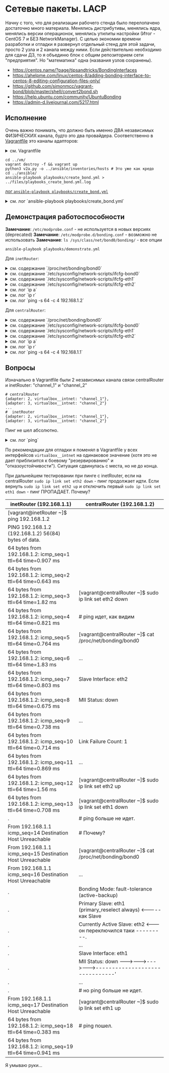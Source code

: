 #  Сетевые пакеты. LACP 

Начну c того, что для реализации рабочего стенда было перелопачено достаточно много материала. Менялись дистрибутивы, менялись ядра, менялись версии операционок, менялись утилиты настройки (Итог - CentOS 7 и БЕЗ NetworkManager). С целью экономии времени разработки и отладки я развернул отдельный стенд для этой задачи, просто 2 узла и 2 канала между ними. Если действительно необходимо для сдачи ДЗ, то я объединю блок с общим репозиторием сети "предприятия". Но "математика" одна (названия узлов сохранены).

* https://centos.name/?page/tipsandtricks/BondingInterfaces
* https://ahelpme.com/linux/centos-8/adding-bonding-interface-to-centos-8-editing-configuration-files-only/
* https://github.com/simonmcc/vagrant-bond/blob/master/shell/convert2bond.sh
* https://help.ubuntu.com/community/UbuntuBonding
* https://admin-d.livejournal.com/5217.html

## Исполнение

Очень важно понимать, что должно быть именно ДВА независимых ФИЗИЧЕСКИХ канала, будто это два провайдера. Соответственно в [Vagrantfile](./033_part2/vm/Vagrantfile) это каналы адапторов: 

<details><summary>см. Vagrantfile</summary>

```text
# -*- mode: ruby -*-
# vim: set ft=ruby :

MACHINES = {
    :inetRouter => {
        :box_name => "centos/7",
        :net => [
            {adapter: 2, virtualbox__intnet: "channel_1",},
            {adapter: 3, virtualbox__intnet: "channel_2",}
        ]
    },
    :centralRouter => {
        :box_name => "centos/7",
        :net => [
            {adapter: 2, virtualbox__intnet: "channel_1",},
            {adapter: 3, virtualbox__intnet: "channel_2",},
        ]
    },
}

Vagrant.configure("2") do |config|

    MACHINES.each do |boxname, boxconfig|
        config.gatling.rsync_on_startup = false
        config.vm.define boxname do |box|
            box.vm.provision "shell", run: "always", inline: <<-SHELL

                systemctl stop NetworkManager    # <--- No once anymore
                systemctl disable NetworkManager # <--- No once anymore

                systemctl enable network.service
                systemctl start network.service

            SHELL

            config.vm.provider "virtualbox" do |v|
                v.memory = 256
                v.cpus = 1
            end

            box.vm.box = boxconfig[:box_name]
            box.vm.host_name = boxname.to_s

            boxconfig[:net].each do |ipconf|
                box.vm.network "private_network", ipconf
            end

            box.vm.provision "shell", inline: <<-SHELL
                mkdir -p ~root/.ssh
                cp ~vagrant/.ssh/auth* ~root/.ssh
            SHELL

        end
    end
end

```

</details>

```shell
cd ../vm/
vagrant destroy -f && vagrant up 
python3 v2a.py -o ../ansible/inventories/hosts # Это уже как кредо
cd ../ansible/
ansible-playbook playbooks/create_bond.yml > ../files/playbooks_create_bond.yml.log
```

[лог `ansible-playbook playbooks/create_bond.yml`](./033_part2/files/playbooks_create_bond.yml.log)

<details><summary>см. лог `ansible-playbook playbooks/create_bond.yml`</summary>

```text

PLAY [Playbook of bond config] *************************************************

TASK [Gathering Facts] *********************************************************
ok: [centralRouter]
ok: [inetRouter]

TASK [../roles/create_bond : /etc/sysconfig/network | "NOZEROCONF=yes" | I don't want 169.254.0.0/16 network at default] ***
changed: [inetRouter]
changed: [centralRouter]

TASK [../roles/create_bond : /etc/sysconfig/network-scripts/ifcfg-<bonded> | delete interfaces] ***
changed: [inetRouter] => (item={'DEVICE': 'bond0', 'NAME': 'bond0', 'TYPE': 'Bond', 'BONDING_MASTER': 'yes', 'IPADDR': '192.168.1.1', 'NETMASK': '255.255.255.252', 'ONBOOT': 'yes', 'DEFROUTE': 'yes', 'USERCTL': 'no', 'BONDING_OPTS': '"mode=1 miimon=100 primary=eth1 primary=eth2 primary_select=always downdelay=200 updelay=200"'})
changed: [centralRouter] => (item={'DEVICE': 'bond0', 'NAME': 'bond0', 'TYPE': 'Bond', 'BONDING_MASTER': 'yes', 'IPADDR': '192.168.1.2', 'NETMASK': '255.255.255.252', 'GATEWAY': '192.168.1.1', 'ONBOOT': 'yes', 'DEFROUTE': 'yes', 'USERCTL': 'no', 'BONDING_OPTS': '"mode=1 miimon=100 primary=eth1 primary=eth2 primary_select=always downdelay=200 updelay=200"'})
changed: [inetRouter] => (item={'DEVICE': 'eth1', 'NAME': 'eth1', 'TYPE': 'Ethernet', 'SLAVE': 'yes', 'MASTER': 'bond0', 'BOOTPROTO': 'none', 'ONBOOT': 'yes', 'USERCTL': 'no', 'NM_CONTROLLED': 'no'})
changed: [centralRouter] => (item={'DEVICE': 'eth1', 'NAME': 'eth1', 'TYPE': 'Ethernet', 'SLAVE': 'yes', 'MASTER': 'bond0', 'BOOTPROTO': 'none', 'ONBOOT': 'yes', 'USERCTL': 'no', 'NM_CONTROLLED': 'no'})
changed: [inetRouter] => (item={'DEVICE': 'eth2', 'NAME': 'eth2', 'TYPE': 'Ethernet', 'SLAVE': 'yes', 'MASTER': 'bond0', 'BOOTPROTO': 'none', 'ONBOOT': 'yes', 'USERCTL': 'no', 'NM_CONTROLLED': 'no'})
changed: [centralRouter] => (item={'DEVICE': 'eth2', 'NAME': 'eth2', 'TYPE': 'Ethernet', 'SLAVE': 'yes', 'MASTER': 'bond0', 'BOOTPROTO': 'none', 'ONBOOT': 'yes', 'USERCTL': 'no', 'NM_CONTROLLED': 'no'})

TASK [../roles/create_bond : /etc/sysconfig/network-scripts/ifcfg-<bonded> | create bond] ***
changed: [inetRouter] => (item={'DEVICE': 'bond0', 'NAME': 'bond0', 'TYPE': 'Bond', 'BONDING_MASTER': 'yes', 'IPADDR': '192.168.1.1', 'NETMASK': '255.255.255.252', 'ONBOOT': 'yes', 'DEFROUTE': 'yes', 'USERCTL': 'no', 'BONDING_OPTS': '"mode=1 miimon=100 primary=eth1 primary=eth2 primary_select=always downdelay=200 updelay=200"'})
changed: [centralRouter] => (item={'DEVICE': 'bond0', 'NAME': 'bond0', 'TYPE': 'Bond', 'BONDING_MASTER': 'yes', 'IPADDR': '192.168.1.2', 'NETMASK': '255.255.255.252', 'GATEWAY': '192.168.1.1', 'ONBOOT': 'yes', 'DEFROUTE': 'yes', 'USERCTL': 'no', 'BONDING_OPTS': '"mode=1 miimon=100 primary=eth1 primary=eth2 primary_select=always downdelay=200 updelay=200"'})
changed: [inetRouter] => (item={'DEVICE': 'eth1', 'NAME': 'eth1', 'TYPE': 'Ethernet', 'SLAVE': 'yes', 'MASTER': 'bond0', 'BOOTPROTO': 'none', 'ONBOOT': 'yes', 'USERCTL': 'no', 'NM_CONTROLLED': 'no'})
changed: [centralRouter] => (item={'DEVICE': 'eth1', 'NAME': 'eth1', 'TYPE': 'Ethernet', 'SLAVE': 'yes', 'MASTER': 'bond0', 'BOOTPROTO': 'none', 'ONBOOT': 'yes', 'USERCTL': 'no', 'NM_CONTROLLED': 'no'})
changed: [inetRouter] => (item={'DEVICE': 'eth2', 'NAME': 'eth2', 'TYPE': 'Ethernet', 'SLAVE': 'yes', 'MASTER': 'bond0', 'BOOTPROTO': 'none', 'ONBOOT': 'yes', 'USERCTL': 'no', 'NM_CONTROLLED': 'no'})
changed: [centralRouter] => (item={'DEVICE': 'eth2', 'NAME': 'eth2', 'TYPE': 'Ethernet', 'SLAVE': 'yes', 'MASTER': 'bond0', 'BOOTPROTO': 'none', 'ONBOOT': 'yes', 'USERCTL': 'no', 'NM_CONTROLLED': 'no'})

RUNNING HANDLER [../roles/create_bond : systemctl-restart-network] *************
changed: [centralRouter]
changed: [inetRouter]

PLAY RECAP *********************************************************************
centralRouter              : ok=5    changed=4    unreachable=0    failed=0    skipped=0    rescued=0    ignored=0   
inetRouter                 : ok=5    changed=4    unreachable=0    failed=0    skipped=0    rescued=0    ignored=0   


```

</details>

## Демонстрация работоспособности

__Замечание__: `/etc/modprobe.conf` - не используется в новых версиях (deprecated)
__Замечание__: `/etc/modprobe.d/bonding.conf` - возможно не использовать
__Замечание__: `ls /sys/class/net/bond0/bonding/` - все опции

```shell
ansible-playbook playbooks/demonstrate.yml 
```

Для `inetRouter`:

<details><summary>см. содержание `/proc/net/bonding/bond0`</summary>

```text
Ethernet Channel Bonding Driver: v3.7.1 (April 27, 2011)

Bonding Mode: fault-tolerance (active-backup)
Primary Slave: eth1 (primary_reselect always)
Currently Active Slave: eth1
MII Status: up
MII Polling Interval (ms): 100
Up Delay (ms): 200
Down Delay (ms): 200

Slave Interface: eth1
MII Status: up
Speed: 1000 Mbps
Duplex: full
Link Failure Count: 0
Permanent HW addr: 08:00:27:b0:a8:35
Slave queue ID: 0

Slave Interface: eth2
MII Status: up
Speed: 1000 Mbps
Duplex: full
Link Failure Count: 0
Permanent HW addr: 08:00:27:27:4e:e7
Slave queue ID: 0
```

</details>

<details><summary>см. содержание `/etc/sysconfig/network-scripts/ifcfg-bond0`</summary>

```text
DEVICE=bond0
NAME=bond0
TYPE=Bond
BONDING_MASTER=yes
IPADDR=192.168.1.1
NETMASK=255.255.255.252
ONBOOT=yes
DEFROUTE=yes
USERCTL=no
BONDING_OPTS="mode=1 miimon=100 primary=eth1 primary_select=always downdelay=200 updelay=200"
```

</details>

<details><summary>см. содержание `/etc/sysconfig/network-scripts/ifcfg-eth1`</summary>

```text
DEVICE=eth1
NAME=eth1
TYPE=Ethernet
SLAVE=yes
MASTER=bond0
BOOTPROTO=none
ONBOOT=yes
USERCTL=no
NM_CONTROLLED=no
```

</details>

<details><summary>см. содержание `/etc/sysconfig/network-scripts/ifcfg-eth2`</summary>

```text
DEVICE=eth2
NAME=eth2
TYPE=Ethernet
SLAVE=yes
MASTER=bond0
BOOTPROTO=none
ONBOOT=yes
USERCTL=no
NM_CONTROLLED=no
```

</details>

<details><summary>см. лог `ip a`</summary>

```text
1: lo: <LOOPBACK,UP,LOWER_UP> mtu 65536 qdisc noqueue state UNKNOWN group default qlen 1000
    link/loopback 00:00:00:00:00:00 brd 00:00:00:00:00:00
    inet 127.0.0.1/8 scope host lo
       valid_lft forever preferred_lft forever
    inet6 ::1/128 scope host 
       valid_lft forever preferred_lft forever
2: eth0: <BROADCAST,MULTICAST,UP,LOWER_UP> mtu 1500 qdisc pfifo_fast state UP group default qlen 1000
    link/ether 52:54:00:4d:77:d3 brd ff:ff:ff:ff:ff:ff
    inet 10.0.2.15/24 brd 10.0.2.255 scope global dynamic eth0
       valid_lft 86333sec preferred_lft 86333sec
    inet6 fe80::5054:ff:fe4d:77d3/64 scope link 
       valid_lft forever preferred_lft forever
3: eth1: <BROADCAST,MULTICAST,SLAVE,UP,LOWER_UP> mtu 1500 qdisc pfifo_fast master bond0 state UP group default qlen 1000
    link/ether 08:00:27:b0:a8:35 brd ff:ff:ff:ff:ff:ff
4: eth2: <BROADCAST,MULTICAST,SLAVE,UP,LOWER_UP> mtu 1500 qdisc pfifo_fast master bond0 state UP group default qlen 1000
    link/ether 08:00:27:b0:a8:35 brd ff:ff:ff:ff:ff:ff
5: bond0: <BROADCAST,MULTICAST,MASTER,UP,LOWER_UP> mtu 1500 qdisc noqueue state UP group default qlen 1000
    link/ether 08:00:27:b0:a8:35 brd ff:ff:ff:ff:ff:ff
    inet 192.168.1.1/30 brd 192.168.1.3 scope global bond0
       valid_lft forever preferred_lft forever
    inet6 fe80::a00:27ff:feb0:a835/64 scope link 
       valid_lft forever preferred_lft forever
```

</details>

<details><summary>см. лог `ip r`</summary>

```text
default via 10.0.2.2 dev eth0 
10.0.2.0/24 dev eth0 proto kernel scope link src 10.0.2.15 
192.168.1.0/30 dev bond0 proto kernel scope link src 192.168.1.1 
```

</details>

<details><summary>см. лог `ping -s 64 -c 4 192.168.1.2`</summary>

```text
PING 192.168.1.2 (192.168.1.2) 56(84) bytes of data.

--- 192.168.1.2 ping statistics ---
4 packets transmitted, 0 received, 100% packet loss, time 2999ms
```

</details>

Для `centralRouter`:

<details><summary>см. содержание `/proc/net/bonding/bond0`</summary>

```text
Ethernet Channel Bonding Driver: v3.7.1 (April 27, 2011)

Bonding Mode: fault-tolerance (active-backup)
Primary Slave: eth1 (primary_reselect always)
Currently Active Slave: eth1
MII Status: up
MII Polling Interval (ms): 100
Up Delay (ms): 200
Down Delay (ms): 200

Slave Interface: eth1
MII Status: up
Speed: 1000 Mbps
Duplex: full
Link Failure Count: 0
Permanent HW addr: 08:00:27:b0:ce:4a
Slave queue ID: 0

Slave Interface: eth2
MII Status: up
Speed: 1000 Mbps
Duplex: full
Link Failure Count: 0
Permanent HW addr: 08:00:27:84:e8:54
Slave queue ID: 0
```

</details>

<details><summary>см. содержание `/etc/sysconfig/network-scripts/ifcfg-bond0`</summary>

```text
DEVICE=bond0
NAME=bond0
TYPE=Bond
BONDING_MASTER=yes
IPADDR=192.168.1.2
NETMASK=255.255.255.252
GATEWAY=192.168.1.1
ONBOOT=yes
DEFROUTE=yes
USERCTL=no
BONDING_OPTS="mode=1 miimon=100 primary=eth1 primary_select=always downdelay=200 updelay=200"
```

</details>

<details><summary>см. содержание `/etc/sysconfig/network-scripts/ifcfg-eth1`</summary>

```text
DEVICE=eth1
NAME=eth1
TYPE=Ethernet
SLAVE=yes
MASTER=bond0
BOOTPROTO=none
ONBOOT=yes
USERCTL=no
NM_CONTROLLED=no
```

</details>

<details><summary>см. содержание `/etc/sysconfig/network-scripts/ifcfg-eth2`</summary>

```text
DEVICE=eth2
NAME=eth2
TYPE=Ethernet
SLAVE=yes
MASTER=bond0
BOOTPROTO=none
ONBOOT=yes
USERCTL=no
NM_CONTROLLED=no
```

</details>

<details><summary>см. лог `ip a`</summary>

```text
1: lo: <LOOPBACK,UP,LOWER_UP> mtu 65536 qdisc noqueue state UNKNOWN group default qlen 1000
    link/loopback 00:00:00:00:00:00 brd 00:00:00:00:00:00
    inet 127.0.0.1/8 scope host lo
       valid_lft forever preferred_lft forever
    inet6 ::1/128 scope host 
       valid_lft forever preferred_lft forever
2: eth0: <BROADCAST,MULTICAST,UP,LOWER_UP> mtu 1500 qdisc pfifo_fast state UP group default qlen 1000
    link/ether 52:54:00:4d:77:d3 brd ff:ff:ff:ff:ff:ff
    inet 10.0.2.15/24 brd 10.0.2.255 scope global dynamic eth0
       valid_lft 86333sec preferred_lft 86333sec
    inet6 fe80::5054:ff:fe4d:77d3/64 scope link 
       valid_lft forever preferred_lft forever
3: eth1: <BROADCAST,MULTICAST,SLAVE,UP,LOWER_UP> mtu 1500 qdisc pfifo_fast master bond0 state UP group default qlen 1000
    link/ether 08:00:27:b0:ce:4a brd ff:ff:ff:ff:ff:ff
4: eth2: <BROADCAST,MULTICAST,SLAVE,UP,LOWER_UP> mtu 1500 qdisc pfifo_fast master bond0 state UP group default qlen 1000
    link/ether 08:00:27:b0:ce:4a brd ff:ff:ff:ff:ff:ff
5: bond0: <BROADCAST,MULTICAST,MASTER,UP,LOWER_UP> mtu 1500 qdisc noqueue state UP group default qlen 1000
    link/ether 08:00:27:b0:ce:4a brd ff:ff:ff:ff:ff:ff
    inet 192.168.1.2/30 brd 192.168.1.3 scope global bond0
       valid_lft forever preferred_lft forever
    inet6 fe80::a00:27ff:feb0:ce4a/64 scope link 
       valid_lft forever preferred_lft forever
```

</details>

<details><summary>см. лог `ip r`</summary>

```text
default via 10.0.2.2 dev eth0 
10.0.2.0/24 dev eth0 proto kernel scope link src 10.0.2.15 
192.168.1.0/30 dev bond0 proto kernel scope link src 192.168.1.2 
```

</details>

<details><summary>см. лог `ping -s 64 -c 4 192.168.1.1`</summary>

```text
PING 192.168.1.1 (192.168.1.1) 56(84) bytes of data.
From 192.168.1.2 icmp_seq=1 Destination Host Unreachable
From 192.168.1.2 icmp_seq=2 Destination Host Unreachable
From 192.168.1.2 icmp_seq=3 Destination Host Unreachable
From 192.168.1.2 icmp_seq=4 Destination Host Unreachable

--- 192.168.1.1 ping statistics ---
4 packets transmitted, 0 received, +4 errors, 100% packet loss, time 2999ms
pipe 4
```

</details>

## Вопросы

Изначально в Vagrantfile были 2 независимых канала связи centralRouter и inetRouter: "channel_1" и "channel_2"
```shell
# centralRouter
{adapter: 2, virtualbox__intnet: "channel_1"}, 
{adapter: 3, virtualbox__intnet: "channel_2"}
...
#  inetRouter
{adapter: 2, virtualbox__intnet: "channel_1"}, 
{adapter: 3, virtualbox__intnet: "channel_2"}
```

Пинг не шел абсолютно.


<details><summary>см. лог `ping`</summary>

```text
[vagrant@inetRouter ~]$ ping -c 4 192.168.1.2
PING 192.168.1.2 (192.168.1.2) 56(84) bytes of data.
From 192.168.1.1 icmp_seq=1 Destination Host Unreachable
From 192.168.1.1 icmp_seq=2 Destination Host Unreachable
From 192.168.1.1 icmp_seq=3 Destination Host Unreachable
From 192.168.1.1 icmp_seq=4 Destination Host Unreachable

--- 192.168.1.2 ping statistics ---
4 packets transmitted, 0 received, +4 errors, 100% packet loss, time 3000ms
pipe 4


[vagrant@centralRouter ~]$ ping -c 4 192.168.1.1
PING 192.168.1.1 (192.168.1.1) 56(84) bytes of data.

--- 192.168.1.1 ping statistics ---
4 packets transmitted, 0 received, 100% packet loss, time 3000ms


```

</details>

По рекомендации для отладки я поменял в Vagrantfile у всех интерфейсов `virtualbox__intnet` на одинаковое значение (хотя это не дает приблизится к боевому "резервированию" и "отказоустойчивости"). Ситуация сдвинулась с места, но не до конца.

При дальнейшем тестировании при пинге с inetRouter, если на centralRouter `sudo ip link set eth2 down` - пинг продолжает идти.
Если вернуть `sudo ip link set eth2 up` и отключить первый `sudo ip link set eth1 down` - пинг ПРОПАДАЕТ.
Почему?

inetRouter (192.168.1.1) | centralRouter (192.168.1.2)
 --- | --- 
[vagrant@inetRouter ~]$  ping  192.168.1.2 | 
PING 192.168.1.2 (192.168.1.2) 56(84) bytes of data. | 
64 bytes from 192.168.1.2: icmp_seq=1 ttl=64 time=0.907 ms | 
64 bytes from 192.168.1.2: icmp_seq=2 ttl=64 time=0.643 ms | 
64 bytes from 192.168.1.2: icmp_seq=3 ttl=64 time=1.82 ms | [vagrant@centralRouter ~]$  sudo ip link set eth2 down
64 bytes from 192.168.1.2: icmp_seq=4 ttl=64 time=0.821 ms | # ping идет, как видим
64 bytes from 192.168.1.2: icmp_seq=5 ttl=64 time=0.764 ms | [vagrant@centralRouter ~]$  cat /proc/net/bonding/bond0
64 bytes from 192.168.1.2: icmp_seq=6 ttl=64 time=1.83 ms | ...
64 bytes from 192.168.1.2: icmp_seq=7 ttl=64 time=0.803 ms | Slave Interface: eth2
64 bytes from 192.168.1.2: icmp_seq=8 ttl=64 time=0.675 ms | MII Status: down
64 bytes from 192.168.1.2: icmp_seq=9 ttl=64 time=0.738 ms | ...
64 bytes from 192.168.1.2: icmp_seq=10 ttl=64 time=0.714 ms | Link Failure Count: 1
64 bytes from 192.168.1.2: icmp_seq=11 ttl=64 time=0.869 ms | ...
64 bytes from 192.168.1.2: icmp_seq=12 ttl=64 time=1.56 ms | [vagrant@centralRouter ~]$ sudo ip link set eth2 up
64 bytes from 192.168.1.2: icmp_seq=13 ttl=64 time=0.708 ms | [vagrant@centralRouter ~]$ sudo ip link set eth1 down
. | # ping больше не идет. 
From 192.168.1.1 icmp_seq=14 Destination Host Unreachable | # Почему?
From 192.168.1.1 icmp_seq=15 Destination Host Unreachable | [vagrant@centralRouter ~]$  cat /proc/net/bonding/bond0
From 192.168.1.1 icmp_seq=16 Destination Host Unreachable | ...
. | Bonding Mode: fault-tolerance (active-backup)
. | Primary Slave: eth1 (primary_reselect always)    <----- как Slave
. | Currently Active Slave: eth2 <--- он переключился таки ---------.
. | ...                                                             |
. | Slave Interface: eth1                                           |
. | MII Status: down --->--->--->--->-------------------------------'
. | ...
. | #  но ping больше не идет.
From 192.168.1.1 icmp_seq=17 Destination Host Unreachable | [vagrant@centralRouter ~]$ sudo ip link set eth1 up
64 bytes from 192.168.1.2: icmp_seq=18 ttl=64 time=0.383 ms | # ping пошел. 
64 bytes from 192.168.1.2: icmp_seq=19 ttl=64 time=0.941 ms | 


Я умываю руки...
